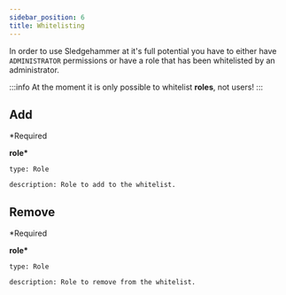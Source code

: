 ```yaml
---
sidebar_position: 6
title: Whitelisting
---
```


In order to use Sledgehammer at it's full potential you have to either have `ADMINISTRATOR` permissions or have a role that has been whitelisted by an administrator.

:::info
At the moment it is only possible to whitelist **roles**, not users!
:::

## Add

\*Required

**role\***

    type: Role

    description: Role to add to the whitelist.

## Remove

\*Required

**role\***

    type: Role

    description: Role to remove from the whitelist.
    